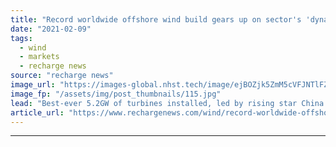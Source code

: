 ```yaml
---
title: "Record worldwide offshore wind build gears up on sector's 'dynamic momentum'"
date: "2021-02-09"
tags: 
  - wind
  - markets
  - recharge news
source: "recharge news"
image_url: "https://images-global.nhst.tech/image/ejBOZjk5ZmM5cVFJNTlFZWorMCtrSTVnVmkwN1dySllvUHIrMXNqY2ZuWT0=/nhst/binary/f775b29d4375c30de297f735ec267858"
image_fp: "/assets/img/post_thumbnails/115.jpg"
lead: "Best-ever 5.2GW of turbines installed, led by rising star China and market-leading Britain, as fleet swells to 32.5GW globally, says World Forum Offshore Wind in latest report"
article_url: "https://www.rechargenews.com/wind/record-worldwide-offshore-wind-build-gears-up-on-sectors-dynamic-momentum/2-1-959544"
---
```


---
